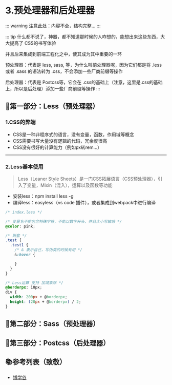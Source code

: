 # 3.预处理器和后处理器

::: warning
注意此处：内容不全，结构完整...
:::

::: tip
什么都不说了，神器，都不知道那时候的人咋想的，能想出来这些东西，大大提高了 CSS的书写体验

并且后来集成到前端工程化之中，使其成为其中重要的一环

预处理器：代表是 less, sass, 等，为什么叫前处理器呢，因为它们都是将 .less 或者 .sass 的语法转为 .css，不会添加一些厂商前缀等操作

后处理器：代表是 Postcss等，它会在 .css的基础上（注意，这里是.css的基础上，所以是后处理）添加一些厂商前缀等操作
:::

## 🥭第一部分：Less（预处理器）

### 1.CSS的弊端

- CSS是一种非程序式的语言，没有变量，函数，作用域等概念
- CSS需要书写大量没有逻辑的代码，冗余度很高
- CSS没有很好的计算能力（例如px转rem...）

---

### 2.Less基本使用

> Less（Leaner Style Sheets）是一门CSS拓展语言（CSS预处理器），引入了变量，Mixin（混入），运算以及函数等功能

- 安装less：npm install less -g
- 编译less：easyless（vs code 插件），或者集成到webpack中进行编译

```css
/* index.less */

/* 变量名不能包含特殊字符，不能以数字开头，并且大小写敏感 */
@color: pink;

/* 嵌套 */
.test {
  .test1 {
    /* & 表示自己，写伪类的时候有用 */
    &:hover {

    }
  }
}

/* Less运算 支持 加减乘除 */
@borderpx: 10px;
div {
  width: 200px + @borderpx;
  height: (20px + @borderpx) / 2;
}

```

## 🧁第二部分：Sass（预处理器）

## 🧂第三部分：Postcss（后处理器）

## 📚参考列表（致敬）

- [博学谷](https://www.boxuegu.com/)

